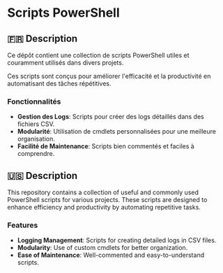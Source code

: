 # Scripts PowerShell

## 🇫🇷 Description
Ce dépôt contient une collection de scripts PowerShell utiles et couramment utilisés dans divers projets. 

Ces scripts sont conçus pour améliorer l'efficacité et la productivité en automatisant des tâches répétitives.

### Fonctionnalités
- **Gestion des Logs**: Scripts pour créer des logs détaillés dans des fichiers CSV.
- **Modularité**: Utilisation de cmdlets personnalisées pour une meilleure organisation.
- **Facilité de Maintenance**: Scripts bien commentés et faciles à comprendre.

## 🇺🇸 Description
This repository contains a collection of useful and commonly used PowerShell scripts for various projects. These scripts are designed to enhance efficiency and productivity by automating repetitive tasks.

### Features
- **Logging Management**: Scripts for creating detailed logs in CSV files.
- **Modularity**: Use of custom cmdlets for better organization.
- **Ease of Maintenance**: Well-commented and easy-to-understand scripts.


